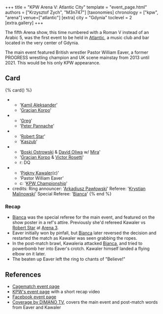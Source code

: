 +++
title = "KPW Arena V: Atlantic City"
template = "event_page.html"
authors = ["Krzysztof Zych", "M3n747"]
[taxonomies]
chronology = ["kpw", "arena"]
venue=["atlantic"]
[extra]
city = "Gdynia"
toclevel = 2
[extra.gallery]
+++

The fifth Arena show, this time numbered with a Roman V instead of an Arabic 5, was the first event to be held in [Atlantic](@/v/atlantic-nh-gdynia.md), a music club and bar located in the very center of Gdynia.

The main event featured British wrestler Pastor William Eaver, a former PROGRESS wrestling champion and UK scene mainstay from 2013 until 2021. This would be his only KPW appearance.

## Card

{% card() %}
- - '[Kamil Aleksander](@/w/kamil-aleksander.md)'
  - '[Gracjan Korpo](@/w/gracjan-korpo.md)'
- - '[Greg](@/w/greg.md)'
  - '[Peter Pannache](@/w/peter-pannache.md)'
- - '[Robert Star](@/w/robert-star.md)'
  - '[Kaszub](@/w/kaszub.md)'
- - '[Boski Ostrowski](@/w/ostrowski.md) & [David Oliwa](@/w/david-oliwa.md) w/ [Mira](@/w/mira.md)'
  - '[Gracjan Korpo](@/w/gracjan-korpo.md) & [Victor Rosetti](@/w/rosetti.md)'
  - r: DQ
- - '[Piękny Kawaler](@/w/piekny-kawaler.md)(c)'
  - 'Pastor William Eaver'
  - c: '[KPW Championship](@/c/kpw-championship.md)'
- credits:
    Ring announcer: '[Arkadiusz Pawłowski](@/w/pan-pawlowski.md)'
    Referee: '[Krystian Malinowski](@/w/krystian-malinowski.md)'
    Special Referee: '[Bianca](@/w/bianca.md)'
{% end %}

### Recap

* [Bianca](@/w/bianca.md) was the special referee for the main event, and featured on the show poster in a ref's attire. Previously she'd refereed Kawaler vs [Robert Star](@/w/robert-star.md) at [Arena 3](@/e/kpw/2016-06-11-kpw-arena-3.md).
* Eaver initially won by pinfall, but [Bianca](@/w/bianca.md) later reversed the decision and restarted the match as Kawaler was seen grabbing the ropes.
* In the post-match brawl, Kawaleria attacked [Bianca](@/w/bianca.md), and tried to powerbomb her into Eaver's crotch. Kawaler himself landed a flying elbow on it later.
* The beaten up Eaver left the ring to chants of "Believe!"

## References

* [Cagematch event page](https://www.cagematch.net/?id=1&nr=169387)
* [KPW's event page](https://kpwrestling.pl/events/kpw-arena-v/) with a short recap video
* [Facebook event page](https://www.facebook.com/events/320616958337738/)
* [Coverage by DIMANO TV](https://www.youtube.com/watch?v=LPisUPKX0vM), covers the main event and post-match words from Eaver and Kawaler
